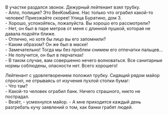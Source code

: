 В участке раздался звонок. Дежурный лейтенант взял трубку.  
\- Алло, полиция? Это ВенКомБанк. Нас только что ограбил какой-то человек! Приезжайте скорее! Улица Буратино, дом 3.  
\- Хорошо, успокойтесь, пожалуйста. Вы хорошо его рассмотрели?  
\- Нет, он был в паре метров от меня с длинной пушкой, которая не давала подойти ближе.  
\- Отлично, но хотя бы лицо вы его запомнили?  
\- Каким образом? Он же был в маске!  
\- Замечательно! Тогда мы без проблем снимем его отпечатки пальцев...  
\- Не получится, он был в перчатках!  
\- В таком случае, вам совершенно нечего волноваться. Все санитарные нормы соблюдены, опасности нет. Всего хорошего!  

Лейтенант с удовлетворением положил трубку. Сидящий рядом майор спросил, не отрываясь от изучения пухлой стопки бумаг:  
\- Что там?  
\- Какой-то человек ограбил банк. Ничего страшного, никто не пострадал.  
\- Везёт, - усмехнулся майор. - А мне приходится каждый день разгребать кучу заявлений о том, как банки грабят людей.  
